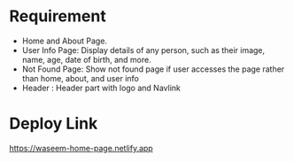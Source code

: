 # Requirement

 - Home and About Page.
 - User Info Page: Display details of any person, such as their image, name, age, date of birth, and more.
 - Not Found Page: Show not found page if user accesses the page rather than home, about, and user info
 - Header : Header part with logo and Navlink

# Deploy Link

https://waseem-home-page.netlify.app